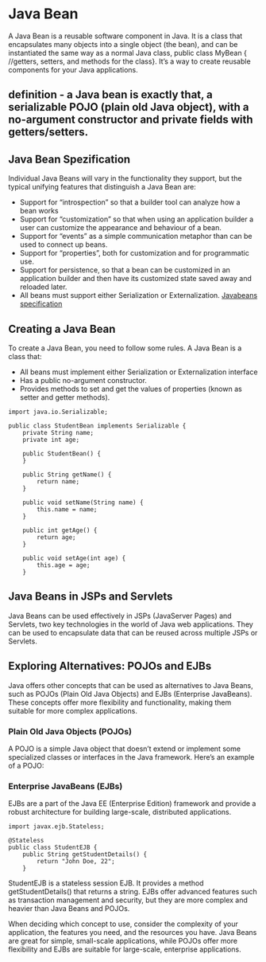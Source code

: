 # Java Bean
A Java Bean is a reusable software component in Java. It is a class that encapsulates many objects into a single object (the bean), and can be instantiated the same way as a normal Java class, public class MyBean { //getters, setters, and methods for the class}. It’s a way to create reusable components for your Java applications.

## definition - a Java bean is exactly that, a serializable POJO (plain old Java object), with a no-argument constructor and private fields with getters/setters.

## Java Bean Spezification
Individual Java Beans will vary in the functionality they support, but the typical unifying features that distinguish a Java Bean are:
- Support for “introspection” so that a builder tool can analyze how a bean works
- Support for “customization” so that when using an application builder a user can customize the appearance and behaviour of a bean.
- Support for “events” as a simple communication metaphor than can be used to connect up beans.
- Support for “properties”, both for customization and for programmatic use.
- Support for persistence, so that a bean can be customized in an application builder and then have its customized state saved away and reloaded later.
- All beans must support either Serialization or Externalization.
[Javabeans specification](http://java.sun.com/javase/technologies/desktop/javabeans/docs/spec.html)


## Creating a Java Bean
To create a Java Bean, you need to follow some rules. A Java Bean is a class that:

- All beans must implement either Serialization or Externalization interface
- Has a public no-argument constructor.
- Provides methods to set and get the values of properties (known as setter and getter methods).

```
import java.io.Serializable;

public class StudentBean implements Serializable {
    private String name;
    private int age;

    public StudentBean() {
    }

    public String getName() {
        return name;
    }

    public void setName(String name) {
        this.name = name;
    }

    public int getAge() {
        return age;
    }

    public void setAge(int age) {
        this.age = age;
    }
```
## Java Beans in JSPs and Servlets

Java Beans can be used effectively in JSPs (JavaServer Pages) and Servlets, two key technologies in the world of Java web applications. They can be used to encapsulate data that can be reused across multiple JSPs or Servlets.

## Exploring Alternatives: POJOs and EJBs
Java offers other concepts that can be used as alternatives to Java Beans, such as POJOs (Plain Old Java Objects) and EJBs (Enterprise JavaBeans). These concepts offer more flexibility and functionality, making them suitable for more complex applications.

### Plain Old Java Objects (POJOs)
A POJO is a simple Java object that doesn’t extend or implement some specialized classes or interfaces in the Java framework. Here’s an example of a POJO:

### Enterprise JavaBeans (EJBs)
EJBs are a part of the Java EE (Enterprise Edition) framework and provide a robust architecture for building large-scale, distributed applications.
```
import javax.ejb.Stateless;

@Stateless
public class StudentEJB {
    public String getStudentDetails() {
        return "John Doe, 22";
    }
```
StudentEJB is a stateless session EJB. It provides a method getStudentDetails() that returns a string. EJBs offer advanced features such as transaction management and security, but they are more complex and heavier than Java Beans and POJOs.

When deciding which concept to use, consider the complexity of your application, the features you need, and the resources you have. Java Beans are great for simple, small-scale applications, while POJOs offer more flexibility and EJBs are suitable for large-scale, enterprise applications.

